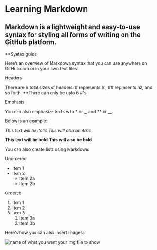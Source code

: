 # Learning Markdown

## Markdown is a lightweight and easy-to-use syntax for styling all forms of writing on the GitHub platform.

**Syntax guide

Here’s an overview of Markdown syntax that you can use anywhere on GitHub.com or in your own text files.

Headers

There are 6 total sizes of headers. # represents h1, ## represents h2, and so forth. **There can only be upto 6 #'s.

Emphasis

You can also emphasize texts with * or _, and ** or __. 

Below is an example:

*This text will be italic*
_This will also be italic_

**This text will be bold**
__This will also be bold__

You can also create lists using Markdown:

Unordered
* Item 1
* Item 2
  * Item 2a
  * Item 2b

Ordered

1. Item 1
1. Item 2
1. Item 3
   1. Item 3a
   1. Item 3b
   
Here's how you can also insert images:

![name of what you want your img file to show](https://staticr1.blastingcdn.com/media/photogallery/2017/4/20/660x290/b_1200x528/terran-marine-terran-marine-play-starcraft2-pinterest-pinterestcom_1282781.jpg)

